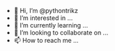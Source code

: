 - 👋 Hi, I’m @pythontrikz
- 👀 I’m interested in ...
- 🌱 I’m currently learning ...
- 💞️ I’m looking to collaborate on ...
- 📫 How to reach me ...

<!---
pythontrikz/pythontrikz is a ✨ special ✨ repository because its `README.md` (this file) appears on your GitHub profile.
You can click the Preview link to take a look at your changes.
--->
